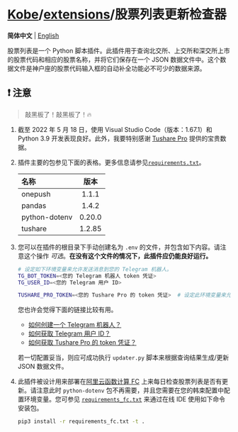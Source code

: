 # [Kobe](../../../..)/[extensions](../)/股票列表更新检查器

**简体中文** | [English](./README-en.md)

股票列表是一个 Python 脚本插件。此插件用于查询北交所、上交所和深交所上市的股票代码和相应的股票名称，并将它们保存在一个 JSON 数据文件中。这个数据文件是神户座的股票代码输入框的自动补全功能必不可少的数据来源。

## ❗ 注意

> 敲黑板了！敲黑板了！🔥

1. 截至 2022 年 5 月 18 日，使用 Visual Studio Code（版本：1.67.1）和 Python 3.9 开发表现良好。此外，我要特别感谢 [Tushare Pro](https://tushare.pro/) 提供的宝贵数据。
2. 插件主要的包参见下面的表格。更多信息请参见[`requirements.txt`](./requirements.txt)。

   | 名称          |  版本  |
   | :------------ | :----: |
   | onepush       | 1.1.1  |
   | pandas        | 1.4.2  |
   | python-dotenv | 0.20.0 |
   | tushare       | 1.2.85 |

3. 您可以在插件的根目录下手动创建名为 `.env` 的文件，并包含如下内容。请注意这个操作 _可选_。**在没有这个文件的情况下，此插件应仍能良好运行。**

   ```sh
   # 设定如下环境变量来允许发送消息到您的 Telegram 机器人。
   TG_BOT_TOKEN=<您的 Telegram 机器人 token 凭证>
   TG_USER_ID=<您的 Telegram 用户 ID>

   TUSHARE_PRO_TOKEN=<您的 Tushare Pro 的 token 凭证>  # 设定此环境变量来允许从 Tushare Pro 上查询数据。
   ```

   您也许会觉得下面的链接比较有用。

   - [如何创建一个 Telegram 机器人？](https://core.telegram.org/bots#3-how-do-i-create-a-bot)
   - [如何获取 Telegram 用户 ID？](https://bigone.zendesk.com/hc/en-us/articles/360008014894-How-to-get-the-Telegram-user-ID-)
   - [如何获取 Tushare Pro 的 token 凭证？](https://tushare.pro/document/1?doc_id=39)

   若一切配置妥当，则应可成功执行 `updater.py` 脚本来根据查询结果生成/更新 JSON 数据文件。

4. 此插件被设计用来部署在[阿里云函数计算 FC](https://www.aliyun.com/product/fc) 上来每日检查股票列表是否有更新。请注意此时 `python-dotenv` 包不再需要，并且您需要在您的韩束配置中配置环境变量。您可参见 [`requirements_fc.txt`](./requirements_fc.txt) 来通过在线 IDE 使用如下命令安装包。

   ```sh
   pip3 install -r requirements_fc.txt -t .
   ```
